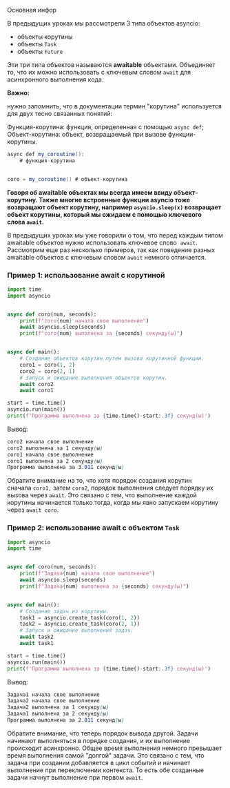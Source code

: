 Основная инфор

В предыдущих уроках мы рассмотрели 3 типа объектов asyncio:

- объекты корутины
- объекты `Task`
- объекты `Future`

Эти три типа объектов называются **awaitable** объектами. Объединяет то, что их можно использовать с ключевым словом `await` для асинхронного выполнения кода.

**Важно:** 

нужно запомнить, что в документации термин "корутина" используется для двух тесно связанных понятий:

Функция-корутина: функция, определенная с помощью `async def`;  
Объект-корутина: объект, возвращаемый при вызове функции-корутины.

```csharp
async def my_coroutine():
    # функция-корутина


coro = my_coroutine() # объект-корутина
```

**Говоря об awaitable объектах мы всегда имеем ввиду объект-корутину. Также многие встроенные функции asyncio тоже возвращают объект корутину, например `asyncio.sleep(x)` возвращает объект корутины, который мы ожидаем с помощью ключевого слова `await`.** 

В предыдущих уроках мы уже говорили о том, что перед каждым типом awaitable объектов нужно использовать ключевое слово  `await`. Рассмотрим еще раз несколько примеров, так как поведение разных awaitable объектов с ключевым словом `await` немного отличается. 

### Пример 1: использование await c корутиной

```python
import time
import asyncio


async def coro(num, seconds):
    print(f"coro{num} начала свое выполнение")
    await asyncio.sleep(seconds)
    print(f"coro{num} выполнена за {seconds} секунду(ы)")


async def main():
    # Создание объектов корутин путем вызова корутинной функции.
    coro1 = coro(1, 2)
    coro2 = coro(2, 1)
    # Запуск и ожидание выполнения объектов корутин.
    await coro2
    await coro1

start = time.time()
asyncio.run(main())
print(f'Программа выполнена за {time.time()-start:.3f} секунд(ы)')
```

Вывод:

```scss
coro2 начала свое выполнение
coro2 выполнена за 1 секунду(ы)
coro1 начала свое выполнение
coro1 выполнена за 2 секунду(ы)
Программа выполнена за 3.011 секунд(ы)
```

Обратите внимание на то, что хотя порядок создания корутин сначала `coro1,` затем `coro2`, порядок выполнения следует порядку их вызова через `await`. Это связано с тем, что выполнение каждой корутины начинается только тогда, когда мы явно запускаем корутину через `await coro`.

### Пример 2: использование await c объектом `Task`

```python
import asyncio
import time


async def coro(num, seconds):
    print(f"Задача{num} начала свое выполнение")
    await asyncio.sleep(seconds)
    print(f"Задача{num} выполнена за {seconds} секунду(ы)")


async def main():
    # Создание задач из корутины.
    task1 = asyncio.create_task(coro(1, 2))
    task2 = asyncio.create_task(coro(2, 1))
    # Запуск и ожидание выполнения задач.
    await task2
    await task1

start = time.time()
asyncio.run(main())
print(f'Программа выполнена за {time.time()-start:.3f} секунд(ы)')
```

Вывод:

```scss
Задача1 начала свое выполнение
Задача2 начала свое выполнение
Задача2 выполнена за 1 секунду(ы)
Задача1 выполнена за 2 секунду(ы)
Программа выполнена за 2.011 секунд(ы)
```

Обратите внимание, что теперь порядок вывода другой. Задачи начинают выполняться в порядке создания, и их выполнение происходит асинхронно. Общее время выполнения немного превышает время выполнения самой "долгой" задачи. Это связано с тем, что задача при создании добавляется в цикл событий и начинает выполнение при переключении контекста. То есть обе созданные задачи начнут выполнение при первом `await`.
